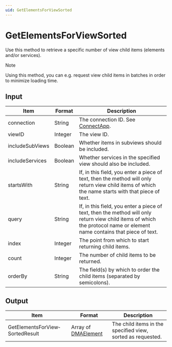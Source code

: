 ```yaml
---
uid: GetElementsForViewSorted
---
```


# GetElementsForViewSorted

Use this method to retrieve a specific number of view child items (elements and/or services).

> [!NOTE]
> Using this method, you can e.g. request view child items in batches in order to minimize loading time.

## Input

| Item | Format | Description |
|--|--|--|
| connection | String | The connection ID. See [ConnectApp](xref:ConnectApp). |
| viewID | Integer | The view ID. |
| includeSubViews | Boolean | Whether items in subviews should be included. |
| includeServices | Boolean | Whether services in the specified view should also be included. |
| startsWith | String | If, in this field, you enter a piece of text, then the method will only return view child items of which the name starts with that piece of text. |
| query | String | If, in this field, you enter a piece of text, then the method will only return view child items of which the protocol name or element name contains that piece of text. |
| index | Integer | The point from which to start returning child items. |
| count | Integer | The number of child items to be returned. |
| orderBy | String | The field(s) by which to order the child items (separated by semicolons). |

## Output

| Item | Format | Description |
|--|--|--|
| GetElementsForView­SortedResult | Array of [DMAElement](xref:DMAElement) | The child items in the specified view, sorted as requested. |
